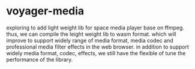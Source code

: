 # voyager-media

exploring to add light weight lib for space media player base on ffmpeg. thus, we can compile the leight weight lib to wasm format. which will improve to support widely
range of media format, media codec and professional media filter effects in the web browser. in addition to support widely media format, codec, effects, we still have
the flexible of tune the performance of the library.
